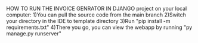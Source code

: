 HOW TO RUN THE INVOICE GENRATOR IN DJANGO project on your local computer:
1)You can pull the source code from the main branch
2)Switch your directory in the IDE to template directory
3)Run "pip install -m requirements.txt"
4)There you go, you can view the webapp by running "py manage.py runserver"
